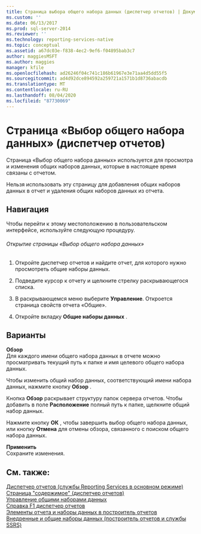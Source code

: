 ```yaml
---
title: Страница выбора общего набора данных (диспетчер отчетов) | Документация Майкрософт
ms.custom: ''
ms.date: 06/13/2017
ms.prod: sql-server-2014
ms.reviewer: ''
ms.technology: reporting-services-native
ms.topic: conceptual
ms.assetid: a67dc03e-f838-4ec2-9ef6-f04895bab3c7
author: maggiesMSFT
ms.author: maggies
manager: kfile
ms.openlocfilehash: ad26246f04c741c186b61967e3e71aa4d5dd55f5
ms.sourcegitcommit: ad4d92dce894592a259721a1571b1d8736abacdb
ms.translationtype: MT
ms.contentlocale: ru-RU
ms.lasthandoff: 08/04/2020
ms.locfileid: "87730069"
---
```

# <a name="shared-dataset-selection-page-report-manager"></a>Страница «Выбор общего набора данных» (диспетчер отчетов)
  Страница «Выбор общего набора данных» используется для просмотра и изменения общих наборов данных, которые в настоящее время связаны с отчетом.  
  
 Нельзя использовать эту страницу для добавления общих наборов данных в отчет и удаления общих наборов данных из отчета.  
  
## <a name="navigation"></a>Навигация  
 Чтобы перейти к этому местоположению в пользовательском интерфейсе, используйте следующую процедуру.  
  
###### <a name="to-open-the-shared-dataset-selection-page"></a>Открытие страницы «Выбор общего набора данных»  
  
1.  Откройте диспетчер отчетов и найдите отчет, для которого нужно просмотреть общие наборы данных.  
  
2.  Подведите курсор к отчету и щелкните стрелку раскрывающегося списка.  
  
3.  В раскрывающемся меню выберите **Управление**. Откроется страница свойств отчета «Общие».  
  
4.  Откройте вкладку **Общие наборы данных** .  
  
## <a name="options"></a>Варианты  
 **Обзор**  
 Для каждого имени общего набора данных в отчете можно просматривать текущий путь к папке и имя целевого общего набора данных.  
  
 Чтобы изменить общий набор данных, соответствующий имени набора данных, нажмите кнопку **Обзор** .  
  
 Кнопка **Обзор** раскрывает структуру папок сервера отчетов. Чтобы добавить в поле **Расположение** полный путь к папке, щелкните общий набор данных.  
  
 Нажмите кнопку **ОК** , чтобы завершить выбор общего набора данных, или кнопку **Отмена** для отмены обзора, связанного с поиском общего набора данных.  
  
 **Применить**  
 Сохраните изменения.  
  
## <a name="see-also"></a>См. также:  
 [Диспетчер отчетов (службы Reporting Services в основном режиме)](../../2014/reporting-services/report-manager-ssrs-native-mode.md)   
 [Страница "содержимое" &#40;диспетчер отчетов&#41;](../../2014/reporting-services/contents-page-report-manager.md)   
 [Управление общими наборами данных](report-data/manage-shared-datasets.md)   
 [Справка F1 диспетчер отчетов](../../2014/reporting-services/report-manager-f1-help.md)   
 [Элементы отчета и наборы данных в построитель отчетов](report-data/report-parts-and-datasets-in-report-builder.md)   
 [Внедренные и общие наборы данных (построитель отчетов и службы SSRS)](report-data/embedded-and-shared-datasets-report-builder-and-ssrs.md)  
  
  
